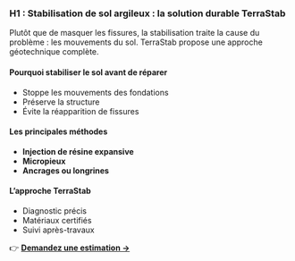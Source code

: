 ### H1 : Stabilisation de sol argileux : la solution durable TerraStab

Plutôt que de masquer les fissures, la stabilisation traite la cause du problème : les mouvements du sol. TerraStab propose une approche géotechnique complète.

#### Pourquoi stabiliser le sol avant de réparer

* Stoppe les mouvements des fondations
* Préserve la structure
* Évite la réapparition de fissures

#### Les principales méthodes

* **Injection de résine expansive**
* **Micropieux**
* **Ancrages ou longrines**

#### L’approche TerraStab

* Diagnostic précis
* Matériaux certifiés
* Suivi après-travaux

👉 **[Demandez une estimation →](/#devis)**